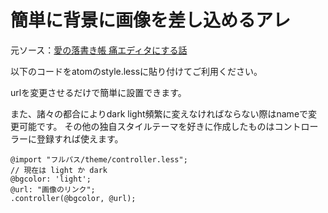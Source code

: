 # 簡単に背景に画像を差し込めるアレ
元ソース：[愛の落書き帳 痛エディタにする話](https://blog.ishotihadus.com/archives/81)

以下のコードをatomのstyle.lessに貼り付けてご利用ください。

urlを変更させるだけで簡単に設置できます。

また、諸々の都合によりdark light頻繁に変えなければならない際はnameで変更可能です。
その他の独自スタイルテーマを好きに作成したものはコントローラーに登録すれば使えます。

```less
@import "フルパス/theme/controller.less";
// 現在は light か dark
@bgcolor: 'light';
@url: "画像のリンク";
.controller(@bgcolor, @url);
```

